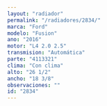 ```yaml
---
layout: "radiador"
permalink: "/radiadores/2834/"
marca: "Ford"
modelo: "Fusion"
ano: "2016"
motor: "L4 2.0 2.5"
transmision: "Automática"
parte: "4113321"
clima: "Con clima"
alto: "26 1/2"
ancho: "18 3/8"
observaciones: ""
id: "2834"
---
```


